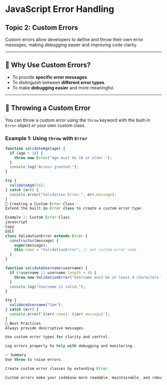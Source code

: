 # JavaScript Error Handling
## Topic 2: Custom Errors

Custom errors allow developers to define and throw their own error messages, making debugging easier and improving code clarity.

---

## 🔹 Why Use Custom Errors?

- To provide **specific error messages**.
- To distinguish between **different error types**.
- To make **debugging easier** and more meaningful.

---

## 🔸 Throwing a Custom Error

You can throw a custom error using the `throw` keyword with the built-in `Error` object or your own custom class.

### Example 1: Using `throw` with `Error`

```javascript
function validateAge(age) {
  if (age < 18) {
    throw new Error("Age must be 18 or older.");
  }
  console.log("Access granted.");
}

try {
  validateAge(16);
} catch (err) {
  console.error("Validation Error:", err.message);
}
🔸 Creating a Custom Error Class
Extend the built-in Error class to create a custom error type:

Example 2: Custom Error Class
javascript
Copy
Edit
class ValidationError extends Error {
  constructor(message) {
    super(message);
    this.name = "ValidationError"; // Set custom error name
  }
}

function validateUsername(username) {
  if (!username || username.length < 4) {
    throw new ValidationError("Username must be at least 4 characters long.");
  }
  console.log("Username is valid.");
}

try {
  validateUsername("Sam");
} catch (err) {
  console.error(`${err.name}: ${err.message}`);
}
🔹 Best Practices
Always provide descriptive messages.

Use custom error types for clarity and control.

Log errors properly to help with debugging and monitoring.

✅ Summary
Use throw to raise errors.

Create custom error classes by extending Error.

Custom errors make your codebase more readable, maintainable, and robust.

